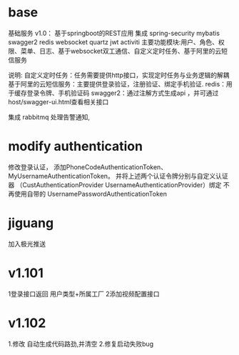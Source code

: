 # base
基础服务
v1.0：
基于springboot的REST应用
集成 spring-security mybatis swagger2 redis websocket quartz jwt activiti 
主要功能模块:用户、角色、权限、菜单、日志、基于websocket双工通信、自定义定时任务、基于阿里的云短信服务

说明:
自定义定时任务：任务需要提供http接口，实现定时任务与业务逻辑的解耦
基于阿里的云短信服务：主要提供登录验证，注册验证、绑定手机验证.
redis：用于缓存登录令牌、手机验证码
swagger2：通过注解方式生成api ，并可通过 host/swagger-ui.html查看相关接口


集成 rabbitmq
处理告警通知,


# modify authentication
修改登录认证，
添加PhoneCodeAuthenticationToken、MyUsernameAuthenticationToken。
并将上述两个认证令牌分别与自定义认证器
（CustAuthenticationProvider UsernameAuthenticationProvider）绑定
不再使用自带的 UsernamePasswordAuthenticationToken

# jiguang
加入极光推送

# v1.101
1登录接口返回 用户类型+所属工厂
2添加视频配置接口

# v1.102
1.修改 自动生成代码路劲,并清空
2.修复启动失败bug


